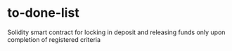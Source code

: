 # to-done-list
Solidity smart contract for locking in deposit and releasing funds only upon completion of registered criteria
